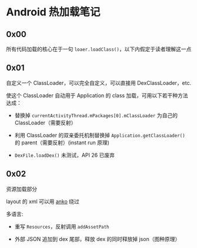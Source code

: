 # Android 热加载笔记

## 0x00

所有代码加载的核心在于一句 `loaer.loadClass()`，以下内假定于读者理解这一点

## 0x01

自定义一个 ClassLoader，可以完全自定义，可以直接用 DexClassLoader，etc.

使这个 ClassLoader 自动用于 Application 的 class 加载，可用以下若干种方法达成：

* 替换掉 `currentActivityThread.mPackages[0].mClassLoader` 为自己的 ClassLoader（需要反射）

* 利用 ClassLoader 的双亲委托机制替换掉 `Application.getClassLoader()` 的 parent（需要反射）(instant run 原理)

* `DexFile.loadDex()` 未测试，API 26 已废弃

## 0x02

资源加载部分

layout 的 xml 可以用 [anko](https://github.com/Kotlin/anko) 绕过

多语言:

* 重写 `Resources`，反射调用 `addAssetPath`

* 外部 JSON 追加到 dex 尾部，释放 dex 的同时释放掉 json（图种原理）
